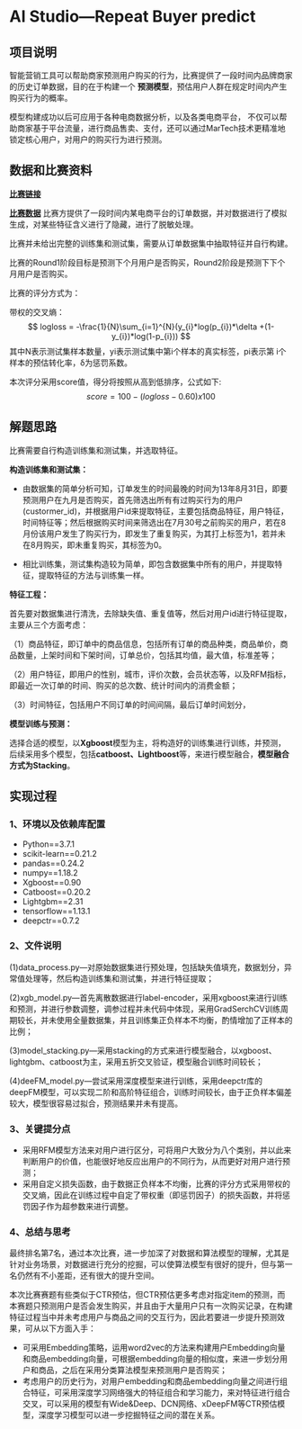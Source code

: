 # AI Studio—Repeat Buyer predict

## 项目说明

智能营销工具可以帮助商家预测用户购买的行为，比赛提供了一段时间内品牌商家的历史订单数据，目的在于构建一个 **预测模型**，预估用户人群在规定时间内产生购买行为的概率。

模型构建成功以后可应用于各种电商数据分析，以及各类电商平台， 不仅可以帮助商家基于平台流量，进行商品售卖、支付，还可以通过MarTech技术更精准地锁定核心用户，对用户的购买行为进行预测。

## 数据和比赛资料

[**比赛链接**](https://aistudio.baidu.com/aistudio/competition/detail/21)

[**比赛数据**](https://aistudio.baidu.com/aistudio/datasetdetail/19383)
比赛方提供了一段时间内某电商平台的订单数据，并对数据进行了模拟生成，对某些特征含义进行了隐藏，进行了脱敏处理。

比赛并未给出完整的训练集和测试集，需要从订单数据集中抽取特征并自行构建。

比赛的Round1阶段目标是预测下个月用户是否购买，Round2阶段是预测下下个月用户是否购买。

比赛的评分方式为：

带权的交叉熵：
$$
logloss = -\frac{1}{N}\sum_{i=1}^{N}(y_{i}*log(p_{i})*\delta +(1-y_{i})*log(1-p_{i}))
$$
其中N表示测试集样本数量，yi表示测试集中第i个样本的真实标签，pi表示第 i个样本的预估转化率，δ为惩罚系数。

本次评分采用score值，得分将按照从高到低排序，公式如下:
$$
score=100-(logloss-0.60)x100
$$


## 解题思路

比赛需要自行构造训练集和测试集，并选取特征。

**构造训练集和测试集：**

* 由数据集的简单分析可知，订单发生的时间最晚的时间为13年8月31日，即要预测用户在九月是否购买，首先筛选出所有有过购买行为的用户(custormer_id)，并根据用户id来提取特征，主要包括商品特征，用户特征，时间特征等；然后根据购买时间来筛选出在7月30号之前购买的用户，若在8月份该用户发生了购买行为，即发生了重复购买，为其打上标签为1，若并未在8月购买，即未重复购买，其标签为0。

* 相比训练集，测试集构造较为简单，即包含数据集中所有的用户，并提取特征，提取特征的方法与训练集一样。

**特征工程：**

首先要对数据集进行清洗，去除缺失值、重复值等，然后对用户id进行特征提取，主要从三个方面考虑：

（1）商品特征，即订单中的商品信息，包括所有订单的商品种类，商品单价，商品数量，上架时间和下架时间，订单总价，包括其均值，最大值，标准差等；

（2）用户特征，即用户的性别，城市，评价次数，会员状态等，以及RFM指标，即最近一次订单的时间、购买的总次数、统计时间内的消费金额；

（3）时间特征，包括用户不同订单的时间间隔，最后订单时间划分，

**模型训练与预测：**

选择合适的模型，以**Xgboost**模型为主，将构造好的训练集进行训练，并预测，后续采用多个模型，包括**catboost、Lightboost**等，来进行模型融合，**模型融合方式为Stacking**。

## 实现过程

### 1、环境以及依赖库配置

* Python==3.7.1
* scikit-learn==0.21.2
* pandas==0.24.2
* numpy==1.18.2
* Xgboost==0.90
* Catboost==0.20.2
* Lightgbm==2.31
* tensorflow==1.13.1
* deepctr==0.7.2 

### 2、文件说明

(1)data_process.py—对原始数据集进行预处理，包括缺失值填充，数据划分，异常值处理等，然后构造训练集和测试集，并进行特征提取；

(2)xgb_model.py—首先离散数据进行label-encoder，采用xgboost来进行训练和预测，并进行参数调整，调参过程并未代码中体现，采用GradSerchCV训练周期较长，并未使用全量数据集，并且训练集正负样本不均衡，酌情增加了正样本的比例；

(3)model_stacking.py—采用stacking的方式来进行模型融合，以xgboost、lightgbm、catboost为主，采用五折交叉验证，模型融合训练时间较长；

(4)deeFM_model.py—尝试采用深度模型来进行训练，采用deepctr库的deepFM模型，可以实现二阶和高阶特征组合，训练时间较长，由于正负样本偏差较大，模型很容易过拟合，预测结果并未有提高。

### 3、关键提分点

* 采用RFM模型方法来对用户进行区分，可将用户大致分为八个类别，并以此来判断用户的价值，也能很好地反应出用户的不同行为，从而更好对用户进行预测；
* 采用自定义损失函数，由于数据正负样本不均衡，比赛的评分方式采用带权的交叉熵，因此在训练过程中自定了带权重（即惩罚因子）的损失函数，并将惩罚因子作为超参数来进行调整。

### 4、总结与思考

最终排名第7名，通过本次比赛，进一步加深了对数据和算法模型的理解，尤其是针对业务场景，对数据进行充分的挖掘，可以使算法模型有很好的提升，但与第一名仍然有不小差距，还有很大的提升空间。

本次比赛赛题有些类似于CTR预估，但CTR预估更多考虑对指定item的预测，而本赛题只预测用户是否会发生购买，并且由于大量用户只有一次购买记录，在构建特征过程当中并未考虑用户与商品之间的交互行为，因此若要进一步提升预测效果，可从以下方面入手：

* 可采用Embedding策略，运用word2vec的方法来构建用户Embedding向量和商品embedding向量，可根据embedding向量的相似度，来进一步划分用户和商品，之后在采用分类算法模型来预测用户是否购买；
* 考虑用户的历史行为，对用户embedding和商品embedding向量之间进行组合特征，可采用深度学习网络强大的特征组合和学习能力，来对特征进行组合交叉，可以采用的模型有Wide&Deep、DCN网络、xDeepFM等CTR预估模型，深度学习模型可以进一步挖掘特征之间的潜在关系。

   